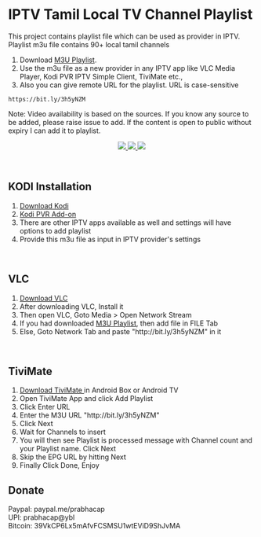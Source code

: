 # IPTV Tamil Local TV Channel Playlist 
This project contains playlist file which can be used as provider in IPTV. Playlist m3u file contains 90+ local tamil channels 
1. Download <a href="https://github.com/prabhacap/IPTV/releases/latest/download/playlist-tamil-local.m3u">M3U Playlist</a>. 
2. Use the m3u file as a new provider in any IPTV app like VLC Media Player, Kodi PVR IPTV Simple Client, TiviMate etc.,
3. Also you can give remote URL for the playlist. URL is case-sensitive

```
https://bit.ly/3h5yNZM
```
Note: Video availability is based on the sources. If you know any source to be added, please raise issue 
to add. If the content is open to public without expiry I can add it to playlist.

<p align="center">
<!-- Release -->
  <a href="https://github.com/prabhacap/IPTV/releases/latest">
    <img src="https://img.shields.io/github/v/release/prabhacap/IPTV">
  </a>
  <a href="https://github.com/prabhacap/IPTV/releases/latest">
    <img src="https://img.shields.io/github/downloads/prabhacap/IPTV/total">
  </a>
  <a href="https://github.com/prabhacap/IPTV/issues">
    <img src="https://img.shields.io/github/issues/prabhacap/IPTV?style=flat-square">
  </a>
  
  </p>
 
 <br>


## KODI Installation

1. <a href="https://kodi.tv/download"> Download Kodi </a> <BR>
2. <a href="https://kodi.wiki/view/Add-on:IPTV_Simple_Client"> Kodi PVR Add-on </a> <BR>
3. There are other IPTV apps available as well and settings will have options to add playlist
4. Provide this m3u file as input in IPTV provider's settings
<BR>

## VLC

1. <a href="https://get.videolan.org/vlc/3.0.11/win32/vlc-3.0.11-win32.exe"> Download VLC </a> <BR>
2. After downloading VLC, Install it
3. Then open VLC, Goto Media > Open Network Stream
4. If you had downloaded <a href="https://github.com/prabhacap/IPTV/releases/latest/download/playlist-tamil-local.m3u">M3U Playlist</a>, then add file in FILE Tab
5. Else, Goto Network Tab and paste "http://<span></span>bit.ly/3h5yNZM" in it
  <BR>

## TiviMate

1. <a href="https://play.google.com/store/apps/details?id=ar.tvplayer.tv&hl=en_IN&gl=US"> Download TiviMate </a> in Android Box or Android TV
2. Open TiviMate App and click Add Playlist
3. Click Enter URL
4. Enter the M3U URL "http://<span></span>bit.ly/3h5yNZM"
5. Click Next
6. Wait for Channels to insert
7. You will then see Playlist is processed message with Channel count and your Playlist name. Click Next
8. Skip the EPG URL by hitting Next
9. Finally Click Done, Enjoy

## Donate

Paypal: paypal.me/prabhacap <br>
UPI: prabhacap@ybl <br>
Bitcoin: 39VkCP6Lx5mAfvFCSMSU1wtEViD9ShJvMA <br>
